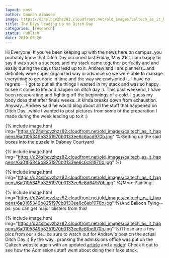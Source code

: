 ```yaml
---
layout: post
author: Dannah Almasco
image: https://d24slhcvzhzz82.cloudfront.net/old_images/caltech_as_it_happens/6a0105349b8251970b0134819d70a9970c.jpg
title: The Days Leading Up to Ditch Day
categories: [research]
status: Publish
date: 2010-05-26
---
```



Hi Everyone,
If you've been keeping up with the news here on campus..you probably know that Ditch Day occurred last Friday, May 21st. I am happy to say it was such a success, and my stack came together perfectly and and easily during the days that lead up to it. Andrew and I are planners...and definitely were super organized way in advance so we were able to manage everything to get done in time and the way we envisioned it. 
I have no regrets---I got to put all the things I wanted in my stack and was so happy to see it come to life and happen on ditch day :). This past weekend, I have been recuperating and fighting off the beginnings of a cold. I guess my body does that after finals weeks...it kinda breaks down from exhaustion. 
Anyway...Andrew said he would blog about all the stuff that happened on Ditch Day...while I wanted to post pictures from some of the preparation I made during the week leading up to it :)


{% include image.html img="https://d24slhcvzhzz82.cloudfront.net/old_images/caltech_as_it_happens/6a0105349b8251970b0133ee6c6acd970b.jpg" %}Setting up the said boxes into the puzzle in Dabney Courtyard


{% include image.html img="https://d24slhcvzhzz82.cloudfront.net/old_images/caltech_as_it_happens/6a0105349b8251970b0133ee6c6c81970b.jpg" %}

{% include image.html img="https://d24slhcvzhzz82.cloudfront.net/old_images/caltech_as_it_happens/6a0105349b8251970b0133ee6c6d64970b.jpg" %}More Painting..


{% include image.html img="https://d24slhcvzhzz82.cloudfront.net/old_images/caltech_as_it_happens/6a0105349b8251970b0133ee6c6eb1970b.jpg" %}And Balloon Tying--ps: you can get major blisters from this!


{% include image.html img="https://d24slhcvzhzz82.cloudfront.net/old_images/caltech_as_it_happens/6a0105349b8251970b0133ee6c6fbe970b.jpg" %}Those are a few pics from our side...be sure to watch out for Andrew's post on the actual Ditch Day :)
By the way.. pranking the admissions office was put on the Caltech website again with an updated <a href="https://today.caltech.edu/today/story-display.tcl?story_id=44707">article</a> and a <a href="https://images.caltech.edu:16080/weblab/Fake_Ditch_Day/">video</a>! Check it out to see how the Admissions staff went about doing their fake stack.

